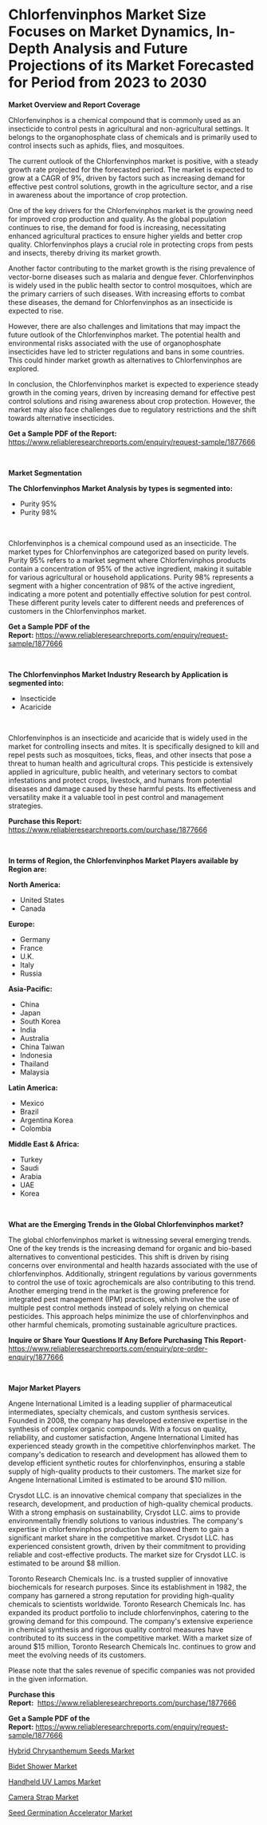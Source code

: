 <p><h1>Chlorfenvinphos Market Size Focuses on Market Dynamics, In-Depth Analysis and Future Projections of its Market Forecasted for Period from 2023 to 2030</h1></p><p><strong>Market Overview and Report Coverage</strong></p>
<p><p>Chlorfenvinphos is a chemical compound that is commonly used as an insecticide to control pests in agricultural and non-agricultural settings. It belongs to the organophosphate class of chemicals and is primarily used to control insects such as aphids, flies, and mosquitoes.</p><p>The current outlook of the Chlorfenvinphos market is positive, with a steady growth rate projected for the forecasted period. The market is expected to grow at a CAGR of 9%, driven by factors such as increasing demand for effective pest control solutions, growth in the agriculture sector, and a rise in awareness about the importance of crop protection.</p><p>One of the key drivers for the Chlorfenvinphos market is the growing need for improved crop production and quality. As the global population continues to rise, the demand for food is increasing, necessitating enhanced agricultural practices to ensure higher yields and better crop quality. Chlorfenvinphos plays a crucial role in protecting crops from pests and insects, thereby driving its market growth.</p><p>Another factor contributing to the market growth is the rising prevalence of vector-borne diseases such as malaria and dengue fever. Chlorfenvinphos is widely used in the public health sector to control mosquitoes, which are the primary carriers of such diseases. With increasing efforts to combat these diseases, the demand for Chlorfenvinphos as an insecticide is expected to rise.</p><p>However, there are also challenges and limitations that may impact the future outlook of the Chlorfenvinphos market. The potential health and environmental risks associated with the use of organophosphate insecticides have led to stricter regulations and bans in some countries. This could hinder market growth as alternatives to Chlorfenvinphos are explored.</p><p>In conclusion, the Chlorfenvinphos market is expected to experience steady growth in the coming years, driven by increasing demand for effective pest control solutions and rising awareness about crop protection. However, the market may also face challenges due to regulatory restrictions and the shift towards alternative insecticides.</p></p>
<p><strong>Get a Sample PDF of the Report:</strong> <a href="https://www.reliableresearchreports.com/enquiry/request-sample/1877666">https://www.reliableresearchreports.com/enquiry/request-sample/1877666</a></p>
<p>&nbsp;</p>
<p><strong>Market Segmentation</strong></p>
<p><strong>The Chlorfenvinphos Market Analysis by types is segmented into:</strong></p>
<p><ul><li>Purity 95%</li><li>Purity 98%</li></ul></p>
<p>&nbsp;</p>
<p><p>Chlorfenvinphos is a chemical compound used as an insecticide. The market types for Chlorfenvinphos are categorized based on purity levels. Purity 95% refers to a market segment where Chlorfenvinphos products contain a concentration of 95% of the active ingredient, making it suitable for various agricultural or household applications. Purity 98% represents a segment with a higher concentration of 98% of the active ingredient, indicating a more potent and potentially effective solution for pest control. These different purity levels cater to different needs and preferences of customers in the Chlorfenvinphos market.</p></p>
<p><strong>Get a Sample PDF of the Report:</strong>&nbsp;<a href="https://www.reliableresearchreports.com/enquiry/request-sample/1877666">https://www.reliableresearchreports.com/enquiry/request-sample/1877666</a></p>
<p>&nbsp;</p>
<p><strong>The Chlorfenvinphos Market Industry Research by Application is segmented into:</strong></p>
<p><ul><li>Insecticide</li><li>Acaricide</li></ul></p>
<p>&nbsp;</p>
<p><p>Chlorfenvinphos is an insecticide and acaricide that is widely used in the market for controlling insects and mites. It is specifically designed to kill and repel pests such as mosquitoes, ticks, fleas, and other insects that pose a threat to human health and agricultural crops. This pesticide is extensively applied in agriculture, public health, and veterinary sectors to combat infestations and protect crops, livestock, and humans from potential diseases and damage caused by these harmful pests. Its effectiveness and versatility make it a valuable tool in pest control and management strategies.</p></p>
<p><strong>Purchase this Report:</strong>&nbsp; <a href="https://www.reliableresearchreports.com/purchase/1877666">https://www.reliableresearchreports.com/purchase/1877666</a></p>
<p>&nbsp;</p>
<p><strong>In terms of Region, the Chlorfenvinphos Market Players available by Region are:</strong></p>
<p>
    <p> <strong> North America: </strong>
        <ul>
            <li>United States</li>
            <li>Canada</li>
        </ul>
        </p> 
    <p> <strong> Europe: </strong>
        <ul>
            <li>Germany</li>
            <li>France</li>
            <li>U.K.</li>
            <li>Italy</li>
            <li>Russia</li>
        </ul>
        </p> 
    <p> <strong> Asia-Pacific: </strong>
        <ul>
            <li>China</li>
            <li>Japan</li>
            <li>South Korea</li>
            <li>India</li>
            <li>Australia</li>
            <li>China Taiwan</li>
            <li>Indonesia</li>
            <li>Thailand</li>
            <li>Malaysia</li>
        </ul>
        </p> 
    <p> <strong> Latin America: </strong>
        <ul>
            <li>Mexico</li>
            <li>Brazil</li>
            <li>Argentina Korea</li>
            <li>Colombia</li>
        </ul>
        </p> 
    <p> <strong> Middle East & Africa: </strong>
        <ul>
            <li>Turkey</li>
            <li>Saudi</li>
            <li>Arabia</li>
            <li>UAE</li>
            <li>Korea</li>
        </ul>
    </p>
    </p>
<p>&nbsp;</p>
<p><strong>What are the Emerging Trends in the Global Chlorfenvinphos market?</strong></p>
<p><p>The global chlorfenvinphos market is witnessing several emerging trends. One of the key trends is the increasing demand for organic and bio-based alternatives to conventional pesticides. This shift is driven by rising concerns over environmental and health hazards associated with the use of chlorfenvinphos. Additionally, stringent regulations by various governments to control the use of toxic agrochemicals are also contributing to this trend. Another emerging trend in the market is the growing preference for integrated pest management (IPM) practices, which involve the use of multiple pest control methods instead of solely relying on chemical pesticides. This approach helps minimize the use of chlorfenvinphos and other harmful chemicals, promoting sustainable agriculture practices.</p></p>
<p><strong>Inquire or Share Your Questions If Any Before Purchasing This Report</strong>- <a href="https://www.reliableresearchreports.com/enquiry/pre-order-enquiry/1877666">https://www.reliableresearchreports.com/enquiry/pre-order-enquiry/1877666</a></p>
<p>&nbsp;</p>
<p><strong>Major Market Players</strong></p>
<p><p>Angene International Limited is a leading supplier of pharmaceutical intermediates, specialty chemicals, and custom synthesis services. Founded in 2008, the company has developed extensive expertise in the synthesis of complex organic compounds. With a focus on quality, reliability, and customer satisfaction, Angene International Limited has experienced steady growth in the competitive chlorfenvinphos market. The company's dedication to research and development has allowed them to develop efficient synthetic routes for chlorfenvinphos, ensuring a stable supply of high-quality products to their customers. The market size for Angene International Limited is estimated to be around $10 million.</p><p>Crysdot LLC. is an innovative chemical company that specializes in the research, development, and production of high-quality chemical products. With a strong emphasis on sustainability, Crysdot LLC. aims to provide environmentally friendly solutions to various industries. The company's expertise in chlorfenvinphos production has allowed them to gain a significant market share in the competitive market. Crysdot LLC. has experienced consistent growth, driven by their commitment to providing reliable and cost-effective products. The market size for Crysdot LLC. is estimated to be around $8 million.</p><p>Toronto Research Chemicals Inc. is a trusted supplier of innovative biochemicals for research purposes. Since its establishment in 1982, the company has garnered a strong reputation for providing high-quality chemicals to scientists worldwide. Toronto Research Chemicals Inc. has expanded its product portfolio to include chlorfenvinphos, catering to the growing demand for this compound. The company's extensive experience in chemical synthesis and rigorous quality control measures have contributed to its success in the competitive market. With a market size of around $15 million, Toronto Research Chemicals Inc. continues to grow and meet the evolving needs of its customers.</p><p>Please note that the sales revenue of specific companies was not provided in the given information.</p></p>
<p><strong>Purchase this Report:</strong>&nbsp;&nbsp;<a href="https://www.reliableresearchreports.com/purchase/1877666">https://www.reliableresearchreports.com/purchase/1877666</a></p>
<p></p>
<p><strong>Get a Sample PDF of the Report:</strong>&nbsp;<a href="https://www.reliableresearchreports.com/enquiry/request-sample/1877666">https://www.reliableresearchreports.com/enquiry/request-sample/1877666</a></p>
<p><p><a href="https://github.com/dringals/Market-Research-Report-List-1/blob/main/hybrid-chrysanthemum-seeds-market.md">Hybrid Chrysanthemum Seeds Market</a></p><p><a href="https://medium.com/@darbyledner/bidet-shower-market-research-report-its-history-and-forecast-2023-to-2030-0de9f0465c6b">Bidet Shower Market</a></p><p><a href="https://medium.com/@mskylatoy/handheld-uv-lamps-market-research-report-its-history-and-forecast-2023-to-2030-d1f670c750f2">Handheld UV Lamps Market</a></p><p><a href="https://medium.com/@jackyhammes/camera-strap-nbsp-market-focuses-on-market-share-size-and-projected-forecast-till-2030-8de3d975e3a5">Camera Strap Market</a></p><p><a href="https://github.com/tamvrosiya/Market-Research-Report-List-1/blob/main/seed-germination-accelerator-market.md">Seed Germination Accelerator Market</a></p></p>